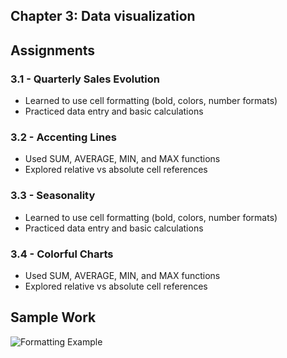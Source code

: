 ## Chapter 3: Data visualization

## Assignments
### 3.1 - Quarterly Sales Evolution
- Learned to use cell formatting (bold, colors, number formats)
- Practiced data entry and basic calculations

### 3.2 - Accenting Lines
- Used SUM, AVERAGE, MIN, and MAX functions
- Explored relative vs absolute cell references

### 3.3 - Seasonality
- Learned to use cell formatting (bold, colors, number formats)
- Practiced data entry and basic calculations

### 3.4 - Colorful Charts
- Used SUM, AVERAGE, MIN, and MAX functions
- Explored relative vs absolute cell references

## Sample Work
![Formatting Example](./screenshots/formatting_example.png)
